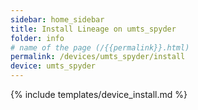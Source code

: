 ```yaml
---
sidebar: home_sidebar
title: Install Lineage on umts_spyder
folder: info
# name of the page (/{{permalink}}.html)
permalink: /devices/umts_spyder/install
device: umts_spyder
---
```

{% include templates/device_install.md %}
